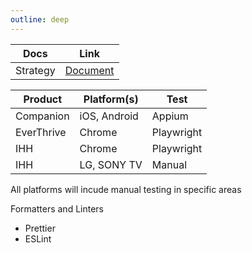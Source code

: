 ```yaml
---
outline: deep
---
```


| Docs | Link |
|-------------|-------------|
| Strategy | [Document](https://docs.google.com/document/d/1LG1JE5MHgwkLTrFg8Af-89GVnY9MCBZ2DfrPH-CZ7d8/edit?usp=sharing) |

| Product | Platform(s) | Test |
|-------------|-------------|-------------|
| Companion | iOS, Android | Appium |
| EverThrive| Chrome | Playwright |
| IHH | Chrome | Playwright |
| IHH | LG, SONY TV | Manual |

All platforms will incude manual testing in specific areas

Formatters and Linters
- Prettier
- ESLint